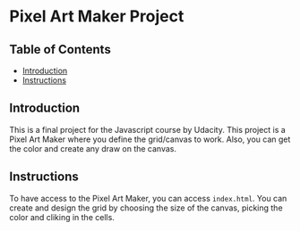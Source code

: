 # Pixel Art Maker Project

## Table of Contents

* [Introduction](#introduction)
* [Instructions](#instructions)

## Introduction

This is a final project for the Javascript course by Udacity. This project is a Pixel Art Maker where you define the grid/canvas to work. Also, you can get the color and create any draw on the canvas. 

## Instructions

To have access to the Pixel Art Maker, you can access `index.html`. You can create and design the grid by choosing the size of the canvas, picking the color and cliking in the cells.  
